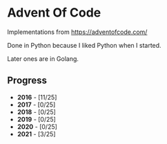 # Advent Of Code
Implementations from https://adventofcode.com/

Done in Python because I liked Python when I started.

Later ones are in Golang.

## Progress

* __2016__ - [11/25]
* __2017__ - [0/25]
* __2018__ - [0/25]
* __2019__ - [0/25]
* __2020__ - [0/25]
* __2021__ - [3/25]

